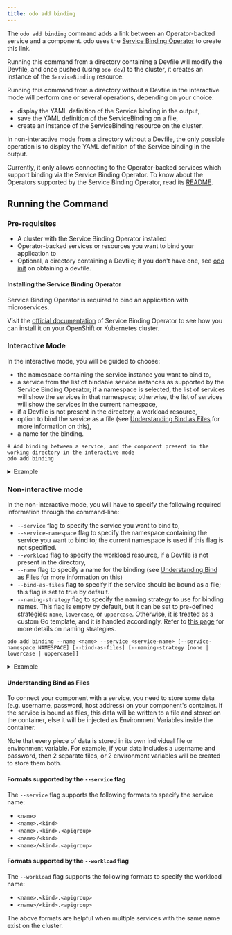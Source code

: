 ```yaml
---
title: odo add binding
---
```


The `odo add binding` command adds a link between an Operator-backed service and a component. odo uses the [Service Binding Operator](https://github.com/redhat-developer/service-binding-operator/) to create this link. 

Running this command from a directory containing a Devfile will modify the Devfile, and once pushed (using `odo dev`) to the cluster, it creates an instance of the `ServiceBinding` resource.

Running this command from a directory without a Devfile in the interactive mode will perform one or several operations,
depending on your choice:
- display the YAML definition of the Service binding in the output,
- save the YAML definition of the ServiceBinding on a file,
- create an instance of the ServiceBinding resource on the cluster.

In non-interactive mode from a directory without a Devfile, the only possible operation is to display the YAML definition of the Service binding in the output.

Currently, it only allows connecting to the Operator-backed services which support binding via the Service Binding Operator.
To know about the Operators supported by the Service Binding Operator, read its [README](https://github.com/redhat-developer/service-binding-operator#known-bindable-operators).

## Running the Command

### Pre-requisites
* A cluster with the Service Binding Operator installed
* Operator-backed services or resources you want to bind your application to
* Optional, a directory containing a Devfile; if you don't have one, see [odo init](init.md) on obtaining a devfile.

#### Installing the Service Binding Operator
Service Binding Operator is required to bind an application with microservices.

Visit the [official documentation](https://redhat-developer.github.io/service-binding-operator/userguide/getting-started/installing-service-binding.html) of Service Binding Operator to see how you can install it on your OpenShift or Kubernetes cluster.

### Interactive Mode
In the interactive mode, you will be guided to choose:
* the namespace containing the service instance you want to bind to,
* a service from the list of bindable service instances as supported by the Service Binding Operator;
  if a namespace is selected, the list of services will show the services in that namespace;
  otherwise, the list of services will show the services in the current namespace,
* if a Devfile is not present in the directory, a workload resource,
* option to bind the service as a file (see [Understanding Bind as Files](#understanding-bind-as-files) for more information on this),
* a name for the binding.

```shell
# Add binding between a service, and the component present in the working directory in the interactive mode
odo add binding
```
<details>
<summary>Example</summary>

```shell
$ odo add binding
? Do you want to list services from: current namespace
? Select service instance you want to bind to: cluster-sample (Cluster.postgresql.k8s.enterprisedb.io)
? Enter the Binding's name: my-go-app-cluster-sample
? How do you want to bind the service? Bind As Files
? Select naming strategy for binding names: DEFAULT
 ✓  Successfully added the binding to the devfile.
Run `odo dev` to create it on the cluster.
You can automate this command by executing:
  odo add binding --service cluster-sample.Cluster.postgresql.k8s.enterprisedb.io --name my-go-app-cluster-sample
```
</details>


### Non-interactive mode
In the non-interactive mode, you will have to specify the following required information through the command-line:
* `--service` flag to specify the service you want to bind to,
* `--service-namespace` flag to specify the namespace containing the service you want to bind to; the current namespace is used if this flag is not specified.
* `--workload` flag to specify the workload resource, if a Devfile is not present in the directory,
* `--name` flag to specify a name for the binding (see [Understanding Bind as Files](#understanding-bind-as-files) for more information on this)
* `--bind-as-files` flag to specify if the service should be bound as a file; this flag is set to true by default.
* `--naming-strategy` flag to specify the naming strategy to use for binding names. This flag is empty by default, 
  but it can be set to pre-defined strategies: `none`, `lowercase`, or `uppercase`.
  Otherwise, it is treated as a custom Go template, and it is handled accordingly.
  Refer to [this page](https://docs.openshift.com/container-platform/4.10/applications/connecting_applications_to_services/binding-workloads-using-sbo.html#sbo-naming-strategies_binding-workloads-using-sbo) for more details on naming strategies.

```shell
odo add binding --name <name> --service <service-name> [--service-namespace NAMESPACE] [--bind-as-files] [--naming-strategy [none | lowercase | uppercase]]
```
<details>
<summary>Example</summary>

```shell
$ odo add binding --service cluster-sample.Cluster.postgresql.k8s.enterprisedb.io --name my-go-app-cluster-sample
 ✓  Successfully added the binding to the devfile.
Run `odo dev` to create it on the cluster.
```
</details>


#### Understanding Bind as Files
To connect your component with a service, you need to store some data (e.g. username, password, host address) on your component's container.
If the service is bound as files, this data will be written to a file and stored on the container, else it will be injected as Environment Variables inside the container.

Note that every piece of data is stored in its own individual file or environment variable.
For example, if your data includes a username and password, then 2 separate files, or 2 environment variables will be created to store them both.

#### Formats supported by the `--service` flag
The `--service` flag supports the following formats to specify the service name:
* `<name>`
* `<name>.<kind>`
* `<name>.<kind>.<apigroup>`
* `<name>/<kind>`
* `<name>/<kind>.<apigroup>`

#### Formats supported by the `--workload` flag
The `--workload` flag supports the following formats to specify the workload name:
* `<name>.<kind>.<apigroup>`
* `<name>/<kind>.<apigroup>`

The above formats are helpful when multiple services with the same name exist on the cluster.
